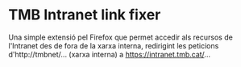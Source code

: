 # TMB Intranet link fixer
Una simple extensió pel Firefox que permet accedir als recursos de l'Intranet des de fora de la xarxa interna, redirigint les peticions d'http://tmbnet/... (xarxa interna) a https://intranet.tmb.cat/...
